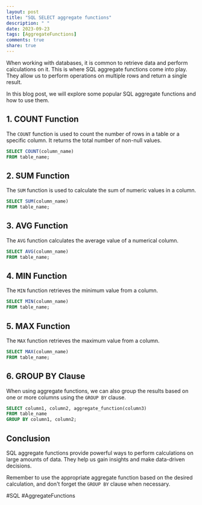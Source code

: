 ```yaml
---
layout: post
title: "SQL SELECT aggregate functions"
description: " "
date: 2023-09-23
tags: [AggregateFunctions]
comments: true
share: true
---
```


When working with databases, it is common to retrieve data and perform calculations on it. This is where SQL aggregate functions come into play. They allow us to perform operations on multiple rows and return a single result.

In this blog post, we will explore some popular SQL aggregate functions and how to use them.

## 1. COUNT Function
The `COUNT` function is used to count the number of rows in a table or a specific column. It returns the total number of non-null values.

```sql
SELECT COUNT(column_name)
FROM table_name;
```

## 2. SUM Function
The `SUM` function is used to calculate the sum of numeric values in a column.

```sql
SELECT SUM(column_name)
FROM table_name;
```

## 3. AVG Function
The `AVG` function calculates the average value of a numerical column.

```sql
SELECT AVG(column_name)
FROM table_name;
```

## 4. MIN Function
The `MIN` function retrieves the minimum value from a column.

```sql
SELECT MIN(column_name)
FROM table_name;
```

## 5. MAX Function
The `MAX` function retrieves the maximum value from a column.

```sql
SELECT MAX(column_name)
FROM table_name;
```

## 6. GROUP BY Clause
When using aggregate functions, we can also group the results based on one or more columns using the `GROUP BY` clause.

```sql
SELECT column1, column2, aggregate_function(column3)
FROM table_name
GROUP BY column1, column2;
```

## Conclusion
SQL aggregate functions provide powerful ways to perform calculations on large amounts of data. They help us gain insights and make data-driven decisions.

Remember to use the appropriate aggregate function based on the desired calculation, and don't forget the `GROUP BY` clause when necessary.

#SQL #AggregateFunctions